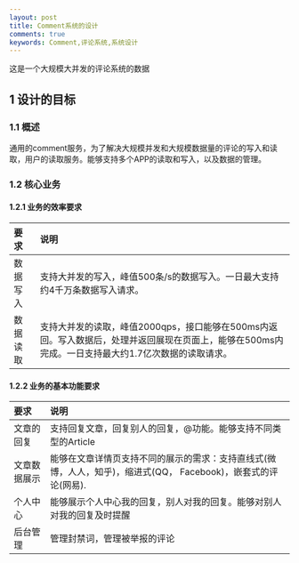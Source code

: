 ```yaml
---
layout: post
title: Comment系统的设计
comments: true
keywords: Comment,评论系统,系统设计
---
```


这是一个大规模大并发的评论系统的数据

## <a id="design-aim"></a>1 设计的目标

### <a id="design-aim-general"></a>1.1 概述

通用的comment服务，为了解决大规模并发和大规模数据量的评论的写入和读取，用户的读取服务。能够支持多个APP的读取和写入，以及数据的管理。

### <a id="design-aim-core"></a>1.2 核心业务

#### <a id="design-aim-core-efficiency"></a>1.2.1 业务的效率要求

| 要求   | 说明                                                                       |
| :------| :------                                                                    |
| 数据写入 | 支持大并发的写入，峰值500条/s的数据写入。一日最大支持约4千万条数据写入请求。 |
| 数据读取 | 支持大并发的读取，峰值2000qps，接口能够在500ms内返回。写入数据后，处理并返回展现在页面上，能够在500ms内完成。一日支持最大约1.7亿次数据的读取请求。 |


#### <a id="design-aim-core-basic"></a>1.2.2 业务的基本功能要求

| 要求   | 说明                                                                       |
| :------| :------                                                                    |
| 文章的回复 | 支持回复文章，回复别人的回复，@功能。能够支持不同类型的Article |
| 文章数据展示 | 能够在文章详情页支持不同的展示的需求：支持直线式(微博，人人，知乎)，缩进式(QQ， Facebook)，嵌套式的评论(网易). |
| 个人中心 | 能够展示个人中心我的回复，别人对我的回复。能够对别人对我的回复及时提醒 |
| 后台管理 | 管理封禁词，管理被举报的评论 |

